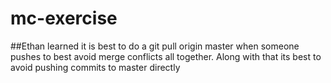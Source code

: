 # mc-exercise

##Ethan learned
it is best to do a git pull origin master when someone pushes to best avoid merge conflicts all together. Along with that its best to avoid pushing commits to master directly